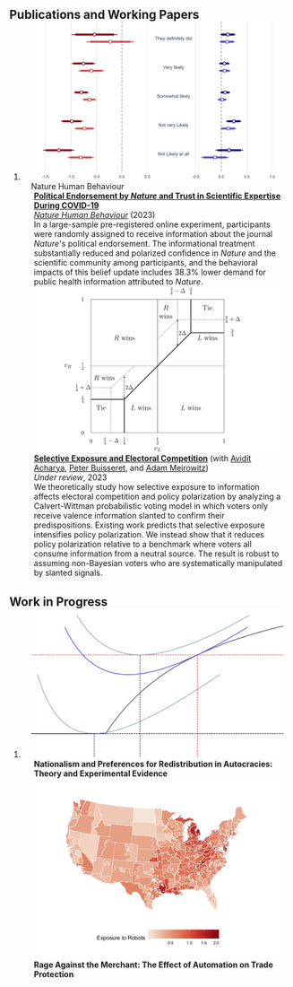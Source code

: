 <h2 id="publications" style="margin: 2px 0px -15px;">Publications and Working Papers</h2>

<div class="publications">
<ol class="bibliography">

<li>
<div class="pub-row">
  <div class="col-sm-3 abbr" style="position: relative;padding-right: 15px;padding-left: 15px;">
    <img src="assets/img/nhb.png" class="teaser img-fluid z-depth-1">
    <abbr class="badge">Nature Human Behaviour</abbr>
  </div>

  <div class="col-sm-9" style="position: relative;padding-right: 15px;padding-left: 20px;">
    <div class="title"><span style="font-weight: bolder;"><a href="https://www.nature.com/articles/s41562-023-01537-5">Political Endorsement by <i>Nature</i> and Trust in Scientific Expertise During COVID-19</a></span></div>
    <div class="periodical"><a href="https://www.nature.com/nathumbehav/"><em>Nature Human Behaviour</em></a> (2023)</div>
        <div class="abstract">In a large-sample pre-registered online experiment, participants were randomly assigned to receive information about the journal <i>Nature</i>'s political endorsement. The informational treatment substantially reduced and polarized confidence in <i>Nature</i> and the scientific community among participants, and the behavioral impacts of this belief update includes 38.3% lower demand for public health information attributed to <i>Nature</i>. </div>
  </div>
</div>

<div class="pub-row">
  <div class="col-sm-3 abbr" style="position: relative;padding-right: 15px;padding-left: 15px;">
    <img src="assets/img/selective_exposure.png" class="teaser img-fluid z-depth-1">
  </div>

  <div class="col-sm-9" style="position: relative;padding-right: 15px;padding-left: 20px;">
    <div class="title"><span style="font-weight: bolder;"><a href="https://drive.google.com/file/d/1J3fqhgxGi64kLqFaZu9l81_fVIXG8_5o/view">Selective Exposure and Electoral Competition</a></span> (with <a href="https://www.aviditacharya.com">Avidit Acharya</a>, <a href="https://sites.google.com/view/pbuisseret/home?pli=1">Peter Buisseret</a>, and <a href="https://politicalscience.yale.edu/people/adam-meirowitz">Adam Meirowitz</a>)</div>
    <div class="periodical"><i>Under review</i>, 2023</div>
    <div class="abstract">We theoretically study how selective exposure to information affects electoral competition and policy polarization by analyzing a Calvert-Wittman probabilistic voting model in which voters only receive valence information slanted to confirm their predispositions. Existing work predicts that selective exposure intensifies policy polarization. We instead show that it reduces policy polarization relative to a benchmark where voters all consume information from a neutral source. The result is robust to assuming non-Bayesian voters who are systematically manipulated by slanted signals. </div>
  </div>
</div>
</li>
  
<br>

</ol>
</div>

<h2 id="publications" style="margin: 2px 0px -15px;">Work in Progress</h2>

<div class="publications">
<ol class="bibliography">

<li>
<div class="pub-row">
  <div class="col-sm-3 abbr" style="position: relative;padding-right: 15px;padding-left: 15px;">
    <img src="assets/img/wip.png" class="teaser img-fluid z-depth-1">
  </div>

  <div class="col-sm-9" style="position: relative;padding-right: 15px;padding-left: 20px;">
    <div class="title"><span style="font-weight: bolder;">Nationalism and Preferences for Redistribution in Autocracies: Theory and Experimental Evidence</span></div>
  </div>
</div>

<div class="pub-row">
  <div class="col-sm-3 abbr" style="position: relative;padding-right: 15px;padding-left: 15px;">
    <img src="assets/img/cd.png" class="teaser img-fluid z-depth-1">
  </div>

  <div class="col-sm-9" style="position: relative;padding-right: 15px;padding-left: 20px;">
    <div class="title"><span style="font-weight: bolder;">Rage Against the Merchant: The Effect of Automation on Trade Protection</span></div>
  </div>
</div>
</li>
  
<br>

</ol>
</div>

